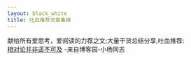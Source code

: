 ```yaml
---
layout: black_white
title: 吐血推荐文章集锦
---
```


献给所有爱思考，爱阅读的力荐之文;大量干货总结分享,吐血推荐:  
[相对论并非遥不可及](http://www.cnblogs.com/yangpf/p/4148488.html) -来自博客园-小杨同志

